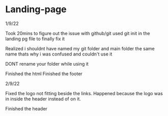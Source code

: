 # Landing-page
1/9/22

<!-- Dont forget to push to github -->
Took 20mins to figure out the issue with github/git used git init in the landing pg file to finally fix it

Realized i shouldnt have named my git folder and main folder the same name thats why i was confused and couldn't use it 

DONT rename your folder while using it

<!-- Use the command, CTRL+SHIFT+P on windows or COMMAND+SHIFT+P on mac, then search "Developer: reload window", click on it, your vs will reload and enjoy your stress-free coding. -->

Finished the html
Finished the footer

2/9/22

Fixed the logo not fitting beside the links. Happened because the logo was in inside the header instead of on it.

Finished the header
